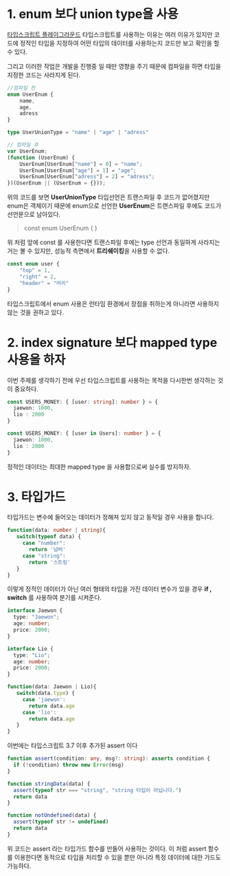 # 1. enum 보다 union type을 사용
[타입스크립트 플레이그라운드](https://www.typescriptlang.org/play)
타입스크립트를 사용하는 이유는 여러 이유가 있지만 코드에 정적인 타입을 지정하여 어떤 타입의 데이터를 사용하는지 코드만 보고 확인을 할 수 있다.

그리고 이러한 작업은 개발을 진행중 일 때만 영향을 주기 때문에 컴파일을 하면 타입을 지정한 코드는 사라지게 된다.
```typescript
//컴파일 전
enum UserEnum {
    name,
    age,
    adress
}

type UserUnionType = "name" | "age" | "adress"
```
``` typescript
// 컴파일 후
var UserEnum;
(function (UserEnum) {
    UserEnum[UserEnum["name"] = 0] = "name";
    UserEnum[UserEnum["age"] = 1] = "age";
    UserEnum[UserEnum["adress"] = 2] = "adress";
})(UserEnum || (UserEnum = {}));
```
위의 코드를 보면 **UserUnionType** 타입선언은 트랜스파일 후 코드가 없어졌지만 enum은 객체이기 때문에 enum으로 선언한 **UserEnum**은 트랜스파일 후에도 코드가 선언문으로 남아있다.

> const enum UserEnum { }

위 처럼 앞에 const 를 사용한다면 트랜스파일 후에는 type 선언과 동일하게 사라지는거는 볼 수 있지만, 성능적 측면에서 **트리쉐이킹**을 사용할 수 없다.

```typescript
const enum user {
    "top" = 1,
    "right" = 2,
    "header" = "머리"
}
```
타입스크립트에서 enum 사용은 런타임 환경에서 장점을 취하는게 아니라면 사용하지 않는 것을 권하고 있다.

# 2. index signature 보다 mapped type 사용을 하자
이번 주제를 생각하기 전에 우선 타입스크립트를 사용하는 목적을 다시한번 생각하는 것이 중요하다.

``` typescript
const USERS_MONEY: { [user: string]: number } = {
  jaewon: 1000,
  lio : 2000	
}

const USERS_MONEY: { [user in Users]: number } = {
  jaewon: 1000,
  lio : 2000	
}
```

정적인 데이터는 최대한 mapped type 을 사용함으로써 실수를 방지하자.

# 3. 타입가드
타입가드는 변수에 들어오는 데이터가 정해져 있지 않고 동적일 경우 사용을 합니다.
``` typescript
function(data: number | string){
   switch(typeof data) {
     case "number":
       return '넘버'
     case "string":
       return '스트링'
   }
}
```
이렇게 정적인 데이터가 아닌 여러 형태의 타입을 가진 데이터 변수가 있을 경우 **if , switch** 를 사용하여 분기를 시켜준다.

``` typescript
interface Jaewon {
  type: "Jaewon";
  age: number;
  price: 2000;
}

interface Lio {
  type: "Lio";
  age: number;
  price: 2000;
}

function(data: Jaewon | Lio){
   switch(data.type) {
     case 'jaewon':
       return data.age
     case 'lio':
       return data.age
   }
}
```

이번에는 타입스크립트 3.7 이후 추가된 assert  이다
``` typescript
function assert(condition: any, msg?: string): asserts condition {
  if (!condition) throw new Error(msg)
}

function stringData(data) { 
  assert(typeof str === "string", "string 타입이 아닙니다.")
  return data
}

function notUndefined(data) { 
  assert(typeof str != undefined)
  return data
}
```

위 코드는 assert 라는 타입가드 함수를 만들어 사용하는 것이다. 이 처럼 assert 함수를 이용한다면 동적으로 타입을 처리할 수 있을 뿐만 아니라 특정 데이터에 대한 가드도 가능하다.
